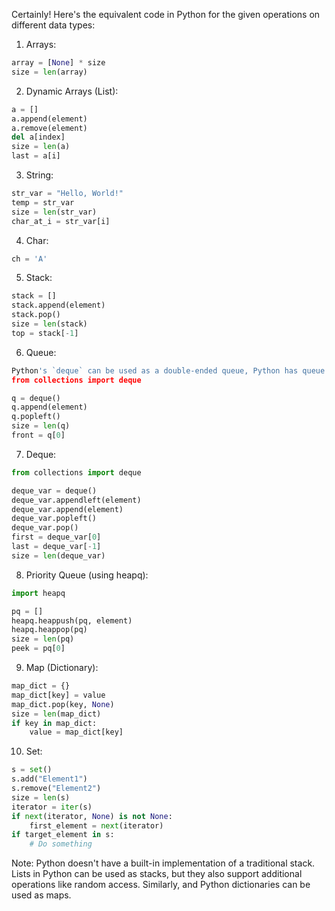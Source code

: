 Certainly! Here's the equivalent code in Python for the given operations on different data types:

1. Arrays:
```python
array = [None] * size
size = len(array)
```

2. Dynamic Arrays (List):
```python
a = []
a.append(element)
a.remove(element)
del a[index]
size = len(a)
last = a[i]
```

3. String:
```python
str_var = "Hello, World!"
temp = str_var
size = len(str_var)
char_at_i = str_var[i]
```

4. Char:
```python
ch = 'A'
```

5. Stack:
```python
stack = []
stack.append(element)
stack.pop()
size = len(stack)
top = stack[-1]
```

6. Queue:

```python
Python's `deque` can be used as a double-ended queue, Python has queue but its more for complicated task not used for DSA
from collections import deque

q = deque()
q.append(element)
q.popleft()
size = len(q)
front = q[0]
```

7. Deque:
```python
from collections import deque

deque_var = deque()
deque_var.appendleft(element)
deque_var.append(element)
deque_var.popleft()
deque_var.pop()
first = deque_var[0]
last = deque_var[-1]
size = len(deque_var)
```

8. Priority Queue (using heapq):
```python
import heapq

pq = []
heapq.heappush(pq, element)
heapq.heappop(pq)
size = len(pq)
peek = pq[0]
```

9. Map (Dictionary):
```python
map_dict = {}
map_dict[key] = value
map_dict.pop(key, None)
size = len(map_dict)
if key in map_dict:
    value = map_dict[key]
```

10. Set:
```python
s = set()
s.add("Element1")
s.remove("Element2")
size = len(s)
iterator = iter(s)
if next(iterator, None) is not None:
    first_element = next(iterator)
if target_element in s:
    # Do something
```

Note: Python doesn't have a built-in implementation of a traditional stack. Lists in Python can be used as stacks, but they also support additional operations like random access. Similarly,  and Python dictionaries can be used as maps.
